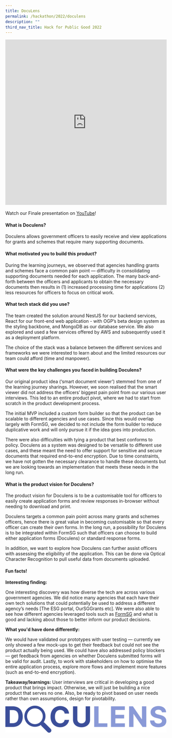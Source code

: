 ```yaml
---
title: DocuLens
permalink: /hackathon/2022/doculens
description: ""
third_nav_title: Hack for Public Good 2022
---
```

<iframe allowfullscreen="true" height="515" width="100%" frameborder="0" src="https://docs.google.com/presentation/d/e/2PACX-1vSfXVNcNR1V3CDOlfLtLxwObqDB_aUkaOWrYEoq80XVcyC0OPsPVJ5cl0rzRsrYmJ_e-_EAU1IICaQt/embed?start=false&loop=false&delayms=3000" ></iframe>

Watch our Finale presentation on [YouTube](https://youtu.be/GBjewa49nk8)!

#### What is Doculens?
Doculens allows government officers to easily receive and view applications for grants and schemes that require many supporting documents.

#### What motivated you to build this product?
During the learning journeys, we observed that agencies handling grants and schemes face a common pain point — difficulty in consolidating supporting documents needed for each application. The many back-and-forth between the officers and applicants to obtain the necessary documents then results in (1) increased processing time for applications (2) less resources for officers to focus on critical work.

#### What tech stack did you use?

The team created the solution around NestJS for our backend services, React for our front-end web application - with OGP’s beta design system as the styling backbone, and MongoDB as our database service. We also explored and used a few services offered by AWS and subsequently used it as a deployment platform. 
 
 The choice of the stack was a balance between the different services and frameworks we were interested to learn about and the limited resources our team could afford (time and manpower).
 
#### What were the key challenges you faced in building Doculens? 

Our original product idea (‘smart document viewer’) stemmed from one of the learning journey sharings. However, we soon realised that the smart viewer did not address the officers’ biggest pain point from our various user interviews. This led to an entire product pivot, where we had to start from scratch in the product development process.

The initial MVP included a custom form builder so that the product can be scalable to different agencies and use cases. Since this would overlap largely with FormSG, we decided to not include the form builder to reduce duplicative work and will only pursue it if the idea goes into production.

There were also difficulties with tying a product that best conforms to policy. Doculens as a system was designed to be versatile to different use cases, and these meant the need to offer support for sensitive and secure documents that required end-to-end encryption. Due to time constraints, we have not gotten the necessary clearance to handle these documents but we are looking towards an implementation that meets these needs in the long run.

#### What is the product vision for Doculens? 
The product vision for Doculens is to be a customisable tool for officers to easily create application forms and review responses in-browser without needing to download and print.
 
Doculens targets a common pain point across many grants and schemes officers, hence there is great value in becoming customisable so that every officer can create their own forms. In the long run, a possibility for Doculens is to be integrated within FormSG such that officers can choose to build either application forms (Doculens) or standard response forms.
 
In addition, we want to explore how Doculens can further assist officers with assessing the eligibility of the application. This can be done via Optical Character Recognition to pull useful data from documents uploaded.

#### Fun facts!
**Interesting finding:**

One interesting discovery was how diverse the tech are across various government agencies. We did notice many agencies that each have their own tech solutions that could potentially be used to address a different agency’s needs [The ESG portal, OurSGGrants etc]. We were also able to see how different agencies leveraged tools such as [FormSG](https://form.gov.sg/#!/) and what is good and lacking about those to better inform our product decisions.

**What you'd have done differently:**

We would have validated our prototypes with user testing — currently we only showed a few mock-ups to get their feedback but could not see the product actually being used. We could have also addressed policy blockers — get feedback from agencies on whether Doculens submitted forms will be valid for audit. Lastly, to work with stakeholders on how to optimise the entire application process, explore more flows and implement more features (such as end-to-end encryption).
 
**Takeaway/learnings:**
User interviews are critical in developing a good product that brings impact. Otherwise, we will just be building a nice product that serves no one. Also, be ready to pivot based on user needs rather than own assumptions, design for pivotability.

![Doculens product demo image](/images/doculens-snapshot.jpeg)